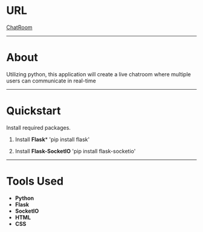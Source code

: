 # URL

[ChatRoom](https://ueharaneal.github.io/ChatRoom/)

- - -

# About
Utilizing python, this application will create a live chatroom where multiple users can communicate in real-time

- - - 

# Quickstart
 Install required packages.
1. Install **Flask***
'pip install flask'

2. Install **Flask-SocketIO** 
'pip install flask-socketio'

- - - 

# Tools Used
- **Python**
- **Flask**
- **SocketIO**
- **HTML**
- **CSS**

